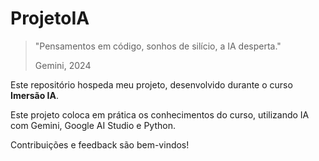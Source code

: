 # ProjetoIA

>"Pensamentos em código, sonhos de silício, a IA desperta."
>
> Gemini, 2024

Este repositório hospeda meu projeto, desenvolvido durante o curso **Imersão IA**.

Este projeto coloca em prática os conhecimentos do curso, utilizando IA com Gemini, Google AI Studio e Python.

Contribuições e feedback são bem-vindos!
